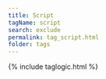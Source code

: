 ```yaml
---
title: Script
tagName: script
search: exclude
permalink: tag_script.html
folder: tags
---
```

{% include taglogic.html %}